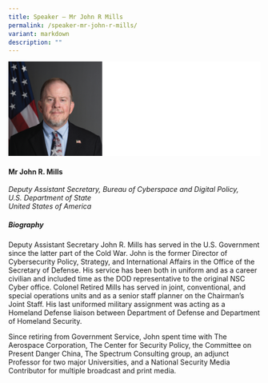 ```yaml
---
title: Speaker – Mr John R Mills
permalink: /speaker-mr-john-r-mills/
variant: markdown
description: ""
---
```

![](/images/2025%20speakers/John_Mills.png)
#### **Mr John R. Mills**

*Deputy Assistant Secretary, Bureau of Cyberspace and Digital Policy, <br> U.S. Department of State<br>United States of America*

##### **Biography**
Deputy Assistant Secretary John R. Mills has served in the U.S. Government since the latter part of the Cold War. John is the former Director of Cybersecurity Policy, Strategy, and International Affairs in the Office of the Secretary of Defense. His service has been both in uniform and as a career civilian and included time as the DOD representative to the original NSC Cyber office. Colonel Retired Mills has served in joint, conventional, and special operations units and as a senior staff planner on the Chairman’s Joint Staff. His last uniformed military assignment was acting as a Homeland Defense liaison between Department of Defense and Department of Homeland Security.

Since retiring from Government Service, John spent time with The Aerospace Corporation, The Center for Security Policy, the Committee on Present Danger China, The Spectrum Consulting group, an adjunct Professor for two major Universities, and a National Security Media Contributor for multiple broadcast and print media.
